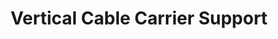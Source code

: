 ---
title: "Vertical Cable Carrier Support"
slug: "cable-carrier-support-vertical-30mm"
description: "These parts are used to mount and support the Z-axis cable carrier. The gusset also functions as an area for cables and tubes to be routed through."
price: $3.00
quantity:
  standard: 4
  xl: 4
specs:
  material: Gray UV stabilized ABS
internal-specs:
  internal part name: Cable Carrier Support - Vertical, 30mm
  rev: A
  vendor: LDO
  cost: $0.78
  component tests: Plastic Part Tests
  notes: New part, needs new injection mold
---